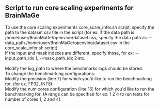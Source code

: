 ## Script to run core scaling experiments for BrainMaGe

To use the core scaling experiments core_scale_infer.sh script, specify the path to the dataset csv file in the script (for ex. if the data path is /home/user/BrainMaGe/openvino/dataset.csv, specify the data path as --data_path /home/user/BrainMaGe/openvino/dataset.csv in the core_scale_infer.sh script). <br>
If the input and mask indexes are different, specify those, for ex: --input_path_idx 1, --mask_path_idx 2 etc. <br>
<br> Modify the log_path to where the benchmarks logs should be stored. 
<br> To change the benchmarking configurations: <br>
Modify the precision (line 7) for which you'd like to run the benchmarking for. (for ex. FP32, INT8) <br>
Modify the num cores configuration (line 16) for which you'd like to run the benchmarking for. (A range can be specified for ex: 1 2 4 to run tests for number of cores 1, 2 and 4). <br>